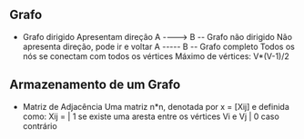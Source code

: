 ## Grafo
- Grafo dirigido
    Apresentam direção
    A ----> B
-- Grafo não dirigido
    Não apresenta direção, pode ir e voltar
    A ----- B
-- Grafo completo
    Todos os nós se conectam com todos os vértices
    Máximo de vértices: V*(V-1)/2

## Armazenamento de um Grafo
- Matriz de Adjacência 
    Uma matriz n*n, denotada por x = [Xij] e definida como:
    Xij = | 1 se existe uma aresta entre os vértices Vi e Vj
          | 0 caso contrário
